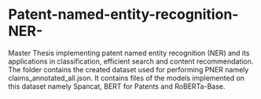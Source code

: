 # Patent-named-entity-recognition-NER-
Master Thesis implementing patent named entity recognition (NER) and its applications in classification, efficient search and content recommendation. The folder contains the created dataset used for performing PNER namely claims_annotated_all.json. It contains files of the models implemented on this dataset namely Spancat, BERT for Patents and RoBERTa-Base.
